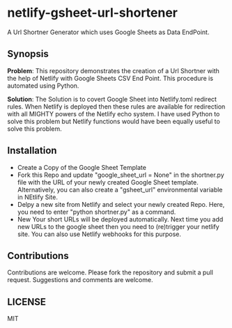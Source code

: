 # netlify-gsheet-url-shortener

A Url Shortner Generator which uses Google Sheets as Data EndPoint. 


## Synopsis

**Problem**:  This repository demonstrates the creation of a Url Shortner with the help of Netlify with Google Sheets CSV End Point. This procedure is automated using Python.

**Solution**: The Solution is to covert Google Sheet into Netlify.toml redirect rules. When Netlify is deployed then these rules are available for redirection with all MIGHTY powers of the Netlify echo system. I have used Python to solve this problem but Netlify functions would have been equally useful to solve this problem.


## Installation

- Create a Copy of the Google Sheet Template
- Fork this Repo and update "google_sheet_url = None" in the shortner.py file with the URL of your newly created Google Sheet template. Alternatively, you can also create a "gsheet_url" environmental variable in NEtlify Site.
- Delpy a new site from Netlify and select your newly created Repo. Here, you need to enter "python shortner.py" as a command.
- New Your short URLs will be deployed automatically. Next time you add new URLs to the google sheet then you need to (re)trigger your netlify site. You can also use Netlify webhooks for this purpose. 

## Contributions
Contributions are welcome. Please fork the repository and submit a pull request.
Suggestions and comments are welcome.

## LICENSE
MIT 
